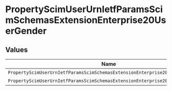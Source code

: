 # PropertyScimUserUrnIetfParamsScimSchemasExtensionEnterprise20UserGender


## Values

| Name                                                                            | Value                                                                           |
| ------------------------------------------------------------------------------- | ------------------------------------------------------------------------------- |
| `PropertyScimUserUrnIetfParamsScimSchemasExtensionEnterprise20UserGenderMale`   | male                                                                            |
| `PropertyScimUserUrnIetfParamsScimSchemasExtensionEnterprise20UserGenderFemale` | female                                                                          |